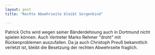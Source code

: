```yaml
---
layout: post
title: "Rechte Abwehrseite bleibt Sorgenkind"

---
```


Patrick Ochs wird wegen seiner Bänderdehnung auch in Dortmund nicht spielen können. Auch Vertreter Marko Rehmer "droht" mit Rückenproblemen auszufallen. Da ja auch Christoph Preuß bekanntlich verletzt ist, bleibt die Besetzung der rechten Abwehrseite fraglich.


